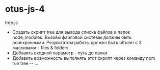 # otus-js-4

tree.js 
* Создать скрипт tree для вывода списка файлов и папок node_modules. Вызовы файловой системы должны быть асинхронными. Результатом работы должен быть объект с 2 массивами - files & folders
* Добавить входной параметр - путь до папки
* Добавить возможность выполнять этот скрипт через команду npm run tree -- ...